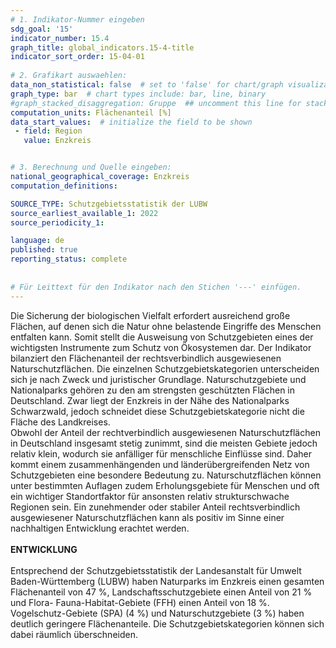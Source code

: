 ```yaml
---
# 1. Indikator-Nummer eingeben 
sdg_goal: '15'
indicator_number: 15.4
graph_title: global_indicators.15-4-title
indicator_sort_order: 15-04-01
 
# 2. Grafikart auswaehlen: 
data_non_statistical: false  # set to 'false' for chart/graph visualization 
graph_type: bar  # chart types include: bar, line, binary 
#graph_stacked_disaggregation: Gruppe  ## uncomment this line for stacked bars. eplace 'Geschlecht' with the field of aggregation. 
computation_units: Flächenanteil [%] 
data_start_values:  # initialize the field to be shown  
 - field: Region 
   value: Enzkreis


# 3. Berechnung und Quelle eingeben: 
national_geographical_coverage: Enzkreis
computation_definitions: 

SOURCE_TYPE: Schutzgebietsstatistik der LUBW
source_earliest_available_1: 2022
source_periodicity_1: 

language: de   
published: true 
reporting_status: complete
 
 
# Für Leittext für den Indikator nach den Stichen '---' einfügen. 
---
```


Die Sicherung der biologischen Vielfalt erfordert ausreichend große Flächen, auf denen sich die Natur ohne belastende Eingriffe des Menschen entfalten kann. Somit stellt die Ausweisung von Schutzgebieten eines der wichtigsten Instrumente zum Schutz von Ökosystemen dar. Der Indikator bilanziert den Flächenanteil der rechtsverbindlich ausgewiesenen Naturschutzflächen. Die einzelnen Schutzgebietskategorien unterscheiden sich je nach Zweck und juristischer Grundlage. Naturschutzgebiete und Nationalparks gehören zu den am strengsten geschützten Flächen in Deutschland. Zwar liegt der Enzkreis in der Nähe des Nationalparks Schwarzwald, jedoch schneidet diese Schutzgebietskategorie nicht die Fläche des Landkreises.  
Obwohl der Anteil der rechtverbindlich ausgewiesenen Naturschutzflächen in Deutschland insgesamt stetig zunimmt, sind die meisten Gebiete jedoch relativ klein, wodurch sie anfälliger für menschliche Einflüsse sind. Daher kommt einem zusammenhängenden und länderübergreifenden Netz von Schutzgebieten eine besondere Bedeutung zu. Naturschutzflächen können unter bestimmten Auflagen zudem Erholungsgebiete für Menschen und oft ein wichtiger Standortfaktor für ansonsten relativ strukturschwache Regionen sein. Ein zunehmender oder stabiler Anteil rechtsverbindlich ausgewiesener Naturschutzflächen kann als positiv im Sinne einer nachhaltigen Entwicklung erachtet werden. <br>
<br>
**ENTWICKLUNG** <br>
<br>
Entsprechend der Schutzgebietsstatistik der Landesanstalt für Umwelt Baden-Württemberg (LUBW) haben Naturparks im Enzkreis einen gesamten Flächenanteil von 47 %, Landschaftsschutzgebiete einen Anteil von 21 % und Flora- Fauna-Habitat-Gebiete (FFH) einen Anteil von 18 %. Vogelschutz-Gebiete (SPA) (4 %) und Naturschutzgebiete (3 %) haben deutlich geringere Flächenanteile. Die Schutzgebietskategorien können sich dabei räumlich überschneiden.

